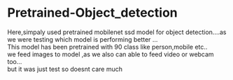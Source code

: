 # Pretrained-Object_detection
Here,simpaly used pretrained mobilenet ssd model for object detection....as we were testing which model is performing better ...<br>
This model has been pretrained with 90 class like person,mobile etc..<br>
we feed images to model ,as we also can able to feed video or webcam too...<br>
but it was just test so doesnt care much
